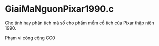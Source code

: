 # GiaiMaNguonPixar1990.c
Cho tính hay phân tích mã số cho phầm mềm cổ tích của Pixar thập niên 1990.

Phạm vi công cộng CC0
